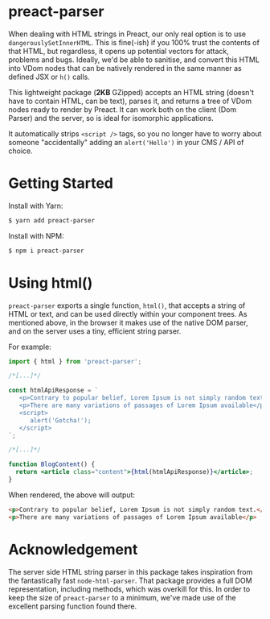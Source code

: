 # preact-parser

When dealing with HTML strings in Preact, our only real option is to use `dangerouslySetInnerHTML`. This is fine(-ish) if you 100% trust the contents of that HTML, but regardless, it opens up potential vectors for attack, problems and bugs. Ideally, we'd be able to sanitise, and convert this HTML into VDom nodes that can be natively rendered in the same manner as defined JSX or `h()` calls.

This lightweight package (**2KB** GZipped) accepts an HTML string (doesn't have to contain HTML, can be text), parses it, and returns a tree of VDom nodes ready to render by Preact. It can work both on the client (Dom Parser) and the server, so is ideal for isomorphic applications.

It automatically strips `<script />` tags, so you no longer have to worry about someone "accidentally" adding an `alert('Hello')` in your CMS / API of choice.

# Getting Started

Install with Yarn:

```bash
$ yarn add preact-parser
```

Install with NPM:

```bash
$ npm i preact-parser
```

# Using html()

`preact-parser` exports a single function, `html()`, that accepts a string of HTML or text, and can be used directly within your component trees. As mentioned above, in the browser it makes use of the native DOM parser, and on the server uses a tiny, efficient string parser.

For example:

```jsx
import { html } from 'preact-parser';

/*[...]*/

const htmlApiResponse = `
   <p>Contrary to popular belief, Lorem Ipsum is not simply random text.</p>
   <p>There are many variations of passages of Lorem Ipsum available</p>
   <script>
      alert('Gotcha!');
   </script>
`;

/*[...]*/

function BlogContent() {
  return <article class="content">{html(htmlApiResponse)}</article>;
}
```

When rendered, the above will output:

```html
<p>Contrary to popular belief, Lorem Ipsum is not simply random text.</p>
<p>There are many variations of passages of Lorem Ipsum available</p>
```

# Acknowledgement

The server side HTML string parser in this package takes inspiration from the fantastically fast `node-html-parser`. That package provides a full DOM representation, including methods, which was overkill for this. In order to keep the size of `preact-parser` to a minimum, we've made use of the excellent parsing function found there.
